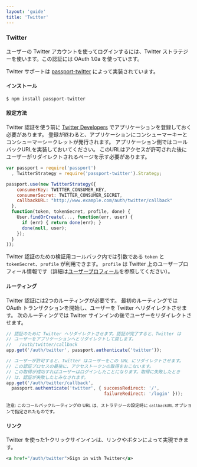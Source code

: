 ```yaml
---
layout: 'guide'
title: 'Twitter'
---
```


### Twitter

ユーザーの Twitter アカウントを使ってログインするには、Twitter ストラテジーを使います。この認証には OAuth 1.0a を使っています。

Twitter サポートは [passport-twitter](https://github.com/jaredhanson/passport-twitter) によって実装されています。

#### インストール

```bash
$ npm install passport-twitter
```

#### 設定方法

Twitter 認証を使う前に [Twitter Developers](https://dev.twitter.com/) でアプリケーションを登録しておく必要があります。
登録が終わると、アプリケーションにコンシューマーキーとコンシューマーシークレットが発行されます。
アプリケーション側ではコールバックURLを実装しておいてください。
このURLはアクセスが許可された後にユーザーがリダイレクトされるページを示す必要があります。

```javascript
var passport = require('passport')
  , TwitterStrategy = require('passport-twitter').Strategy;

passport.use(new TwitterStrategy({
    consumerKey: TWITTER_CONSUMER_KEY,
    consumerSecret: TWITTER_CONSUMER_SECRET,
    callbackURL: "http://www.example.com/auth/twitter/callback"
  },
  function(token, tokenSecret, profile, done) {
    User.findOrCreate(..., function(err, user) {
      if (err) { return done(err); }
      done(null, user);
    });
  }
));
```

Twitter 認証のための検証用コールバック内では引数である `token` と `tokenSecret`、`profile` が利用できます。
`profile` は Twitter 上のユーザープロフィール情報です（詳細は[ユーザープロフィール](/www.passportjs.org/guide/profile/)を参照してください）。

#### ルーティング

Twitter 認証には2つのルーティングが必要です。
最初のルーティングでは OAuth トランザクションを開始し、ユーザーを Twitter へリダイレクトさせます。
次のルーティングでは Twitter サインインの後でユーザーをリダイレクトさせます。

```javascript
// 認証のために Twitter へリダイレクトさせます。認証が完了すると、Twitter は
// ユーザーをアプリケーションへとリダイレクトして戻します。
//   /auth/twitter/callback
app.get('/auth/twitter', passport.authenticate('twitter'));

// ユーザーが許可すると、Twitter はユーザーをこの URL にリダイレクトさせます。
// この認証プロセスの最後に、アクセストークンの取得をおこないます。
// この取得が成功すればユーザーはログインしたことになります。取得に失敗したとき
// は、認証が失敗したとみなされます。
app.get('/auth/twitter/callback', 
  passport.authenticate('twitter', { successRedirect: '/',
                                     failureRedirect: '/login' }));
```

<small>注意: このコールバックルーティングの URL は、ストラテジーの設定時に `callbackURL` オプションで指定されたものです。</small>

#### リンク

Twitter を使った1-クリックサインインは、リンクやボタンによって実現できます。

```xml
<a href="/auth/twitter">Sign in with Twitter</a>
```
